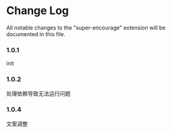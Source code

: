 # Change Log

All notable changes to the "super-encourage" extension will be documented in this file.

### 1.0.1

init

### 1.0.2

处理依赖导致无法运行问题

### 1.0.4

文案调整